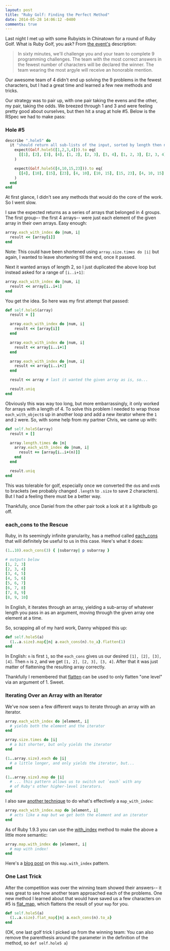 ```yaml
---
layout: post
title: "Ruby Golf: Finding the Perfect Method"
date: 2014-05-28 14:06:12 -0400
comments: true
---
```


Last night I met up with some Rubyists in Chinatown for a round of Ruby Golf. What is Ruby Golf, you ask? From [the event's](http://www.meetup.com/Ruby-Fight-Club/events/183123092/) description: 

>In sixty minutes, we'll challenge you and your team to complete 9 programming challenges. The team with the most correct answers in the fewest number of characters will be declared the winner. The team wearing the most argyle will receive an honorable mention.

Our awesome team of 4 didn't end up solving the 9 problems in the fewest characters, but I had a great time and learned a few new methods and tricks. 

<!-- more -->

Our strategy was to pair up, with one pair taking the evens and the other, my pair, taking the odds. We breezed through 1 and 3 and were feeling pretty good about ourselves, but then hit a snag at hole #5. Below is the RSpec we had to make pass:

### Hole #5

```ruby
describe ".hole5" do
  it "should return all sub-lists of the input, sorted by length then numerically" do
    expect(Golf.hole5([1,2,3,4])).to eq(
      [[1], [2], [3], [4], [1, 2], [2, 3], [3, 4], [1, 2, 3], [2, 3, 4], [1, 2, 3, 4]]
    )

    expect(Golf.hole5([4,10,15,23])).to eq(
      [[4], [10], [15], [23], [4, 10], [10, 15], [15, 23], [4, 10, 15], [10, 15, 23], [4, 10, 15, 23]]
    )
  end
end
```

At first glance, I didn't see any methods that would do the core of the work. So I went slow. 

I saw the expected returns as a series of arrays that belonged in 4 groups. The first group-- the first 4 arrays-- were just each element of the given array in their own arrays. Easy enough: 

```ruby
array.each_with_index do |num, i|
  result << [array[i]]
end
```

Note: This could have been shortened using `array.size.times do |i|` but again, I wanted to leave shortening till the end, once it passed. 

Next it wanted arrays of length 2, so I just duplicated the above loop but instead asked for a range of `[i..i+1]`:

```ruby
array.each_with_index do |num, i|
  result << array[i..i+1]
end  
```

You get the idea. So here was my first attempt that passed:

```ruby
def self.hole5(array)
  result = []

  array.each_with_index do |num, i|
    result << [array[i]]
  end

  array.each_with_index do |num, i|
    result << array[i..i+1]
  end  

  array.each_with_index do |num, i|
    result << array[i..i+2]
  end

  result << array # last it wanted the given array as is, so...

  result.uniq
end
```

Obviously this was way too long, but more embarrassingly, it only worked for arrays with a length of 4. To solve this problem I needed to wrap those `each_with_object`s up in another loop and add a new iterator where the `1` and `2` were. So, with some help from my partner Chris, we came up with: 

```ruby
def self.hole5(array)
  result = []

  array.length.times do |n|
    array.each_with_index do |num, i|
      result += [array[i..i+(n)]]
    end  
  end

  result.uniq
end
```

This was tolerable for golf, especially once we converted the `do`s and `end`s to brackets (we probably changed `.length` to `.size` to save 2 characters). But I had a feeling there must be a better way. 

Thankfully, once Daniel from the other pair took a look at it a lightbulb go off. 

### each_cons to the Rescue

Ruby, in its seemingly infinite granularity, has a method called [each_cons](http://www.ruby-doc.org/core-2.1.1/Enumerable.html#method-i-each_cons) that will definitely be useful to us in this case. Here's what it does: 

```ruby
(1..10).each_cons(3) { |subarray| p subarray }

# outputs below
[1, 2, 3]
[2, 3, 4]
[3, 4, 5]
[4, 5, 6]
[5, 6, 7]
[6, 7, 8]
[7, 8, 9]
[8, 9, 10]
```

In English, it iterates through an array, yielding a sub-array of whatever length you pass in as an argument, moving through the given array one element at a time. 

So, scrapping all of my hard work, Danny whipped this up: 

```ruby
def self.hole5(a)
  (1..a.size).map{|n| a.each_cons(n).to_a}.flatten(1)
end
```

In English: `n` is first `1`, so the `each_cons` gives us our desired `[1], [2], [3], [4]`. Then `n` is `2`, and we get `[1, 2], [2, 3], [3, 4]`. After that it was just matter of flattening the resulting array correctly. 

Thankfully I remembered that [flatten](http://ruby-doc.org/core-2.0/Array.html#method-i-flatten) can be used to only flatten "one level" via an argument of 1. Sweet. 

### Iterating Over an Array with an Iterator

We've now seen a few different ways to iterate through an array with an iterator. 

```ruby
array.each_with_index do |element, i|
  # yields both the element and the iterator
end  
```

```ruby
array.size.times do |i|
  # a bit shorter, but only yields the iterator
end
```

```ruby
(1..array.size).each do |i|
  # a little longer, and only yields the iterator, but... 
end
```

```ruby
(1..array.size).map do |i|
  # ... this pattern allows us to switch out `each` with any
  # of Ruby's other higher-level iterators.
end
```

I also saw [another technique](http://stackoverflow.com/questions/4697557/how-to-map-with-index-in-ruby) to do what's effectively a `map_with_index`:

```ruby
array.each_with_index.map do |element, i| 
  # acts like a map but we get both the element and an iterator
end
```

As of Ruby 1.9.3 you can use the [with_index](http://ruby-doc.org/core-1.9.3/Enumerator.html#method-i-with_index) method to make the above a little more semantic:

```ruby
array.map.with_index do |element, i| 
  # map with index! 
end
```

Here's a [blog post](http://alwayscoding.ca/momentos/2013/06/07/map-with-index/) on this `map.with_index` pattern. 

### One Last Trick

After the competition was over the winning team showed their answers-- it was great to see how another team approached each of the problems. One new method I learned about that would have saved us a few characters on #5 is [flat_map](http://www.ruby-doc.org/core-2.1.0/Enumerable.html#method-i-flat_map), which flattens the result of your `map` for you. 

```ruby
def self.hole5(a)
  (1..a.size).flat_map{|n| a.each_cons(n).to_a}
end
```

(OK, one last golf trick I picked up from the winning team: You can also remove the parenthesis around the parameter in the definition of the method, so `def self.hole5 a`)
